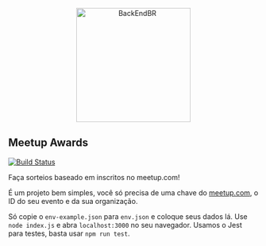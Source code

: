 <p align="center">
  <img src="https://avatars3.githubusercontent.com/u/30732658?v=4&s=200.jpg" alt="BackEndBR" width="230" />
</p>

## Meetup Awards

[![Build Status](https://travis-ci.org/backend-br/meetup-awards.svg?branch=master)](https://travis-ci.org/backend-br/meetup-awards)

Faça sorteios baseado em inscritos no meetup.com!

É um projeto bem simples, você só precisa de uma chave do [meetup.com](meetup.com), o ID do seu evento e da sua organização.

Só copie o `env-example.json` para `env.json` e coloque seus dados lá. Use `node index.js` e abra `localhost:3000` no seu navegador. Usamos o Jest para testes, basta usar `npm run test`.
